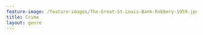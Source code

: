 ```yaml
---
feature-image: /feature-images/The-Great-St-Louis-Bank-Robbery-1959.jpg
title: Crime
layout: genre
---
```

